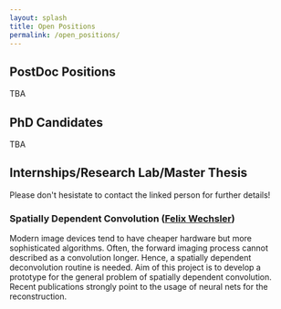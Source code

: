 ```yaml
---
layout: splash 
title: Open Positions
permalink: /open_positions/
---
```


## PostDoc Positions 
TBA

## PhD Candidates 
TBA

## Internships/Research Lab/Master Thesis
Please don't hesistate to contact the linked person for further details!
### Spatially Dependent Convolution ([Felix Wechsler](https://mailhide.io/e/scBJzLBn))
Modern image devices tend to have cheaper hardware but more sophisticated algorithms.
Often, the forward imaging process cannot described as a convolution longer.
Hence, a spatially dependent deconvolution routine is needed.
Aim of this project is to develop a prototype for the general problem of spatially dependent convolution.
Recent publications strongly point to the usage of neural nets for the reconstruction.

